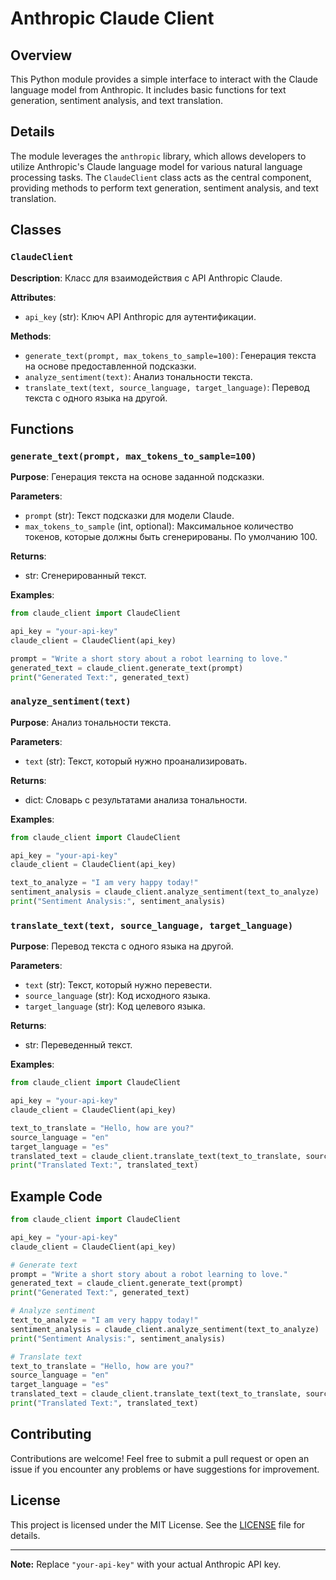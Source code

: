 # Anthropic Claude Client

## Overview

This Python module provides a simple interface to interact with the Claude language model from Anthropic. It includes basic functions for text generation, sentiment analysis, and text translation.

## Details

The module leverages the `anthropic` library, which allows developers to utilize Anthropic's Claude language model for various natural language processing tasks. The `ClaudeClient` class acts as the central component, providing methods to perform text generation, sentiment analysis, and text translation.

## Classes

### `ClaudeClient`

**Description**: Класс для взаимодействия с API Anthropic Claude.

**Attributes**:
- `api_key` (str): Ключ API Anthropic для аутентификации.

**Methods**:
- `generate_text(prompt, max_tokens_to_sample=100)`: Генерация текста на основе предоставленной подсказки.
- `analyze_sentiment(text)`: Анализ тональности текста.
- `translate_text(text, source_language, target_language)`: Перевод текста с одного языка на другой.

## Functions

### `generate_text(prompt, max_tokens_to_sample=100)`

**Purpose**: Генерация текста на основе заданной подсказки.

**Parameters**:
- `prompt` (str): Текст подсказки для модели Claude.
- `max_tokens_to_sample` (int, optional): Максимальное количество токенов, которые должны быть сгенерированы. По умолчанию 100.

**Returns**:
- str: Сгенерированный текст.

**Examples**:

```python
from claude_client import ClaudeClient

api_key = "your-api-key"
claude_client = ClaudeClient(api_key)

prompt = "Write a short story about a robot learning to love."
generated_text = claude_client.generate_text(prompt)
print("Generated Text:", generated_text)
```

### `analyze_sentiment(text)`

**Purpose**: Анализ тональности текста.

**Parameters**:
- `text` (str): Текст, который нужно проанализировать.

**Returns**:
- dict: Словарь с результатами анализа тональности.

**Examples**:

```python
from claude_client import ClaudeClient

api_key = "your-api-key"
claude_client = ClaudeClient(api_key)

text_to_analyze = "I am very happy today!"
sentiment_analysis = claude_client.analyze_sentiment(text_to_analyze)
print("Sentiment Analysis:", sentiment_analysis)
```

### `translate_text(text, source_language, target_language)`

**Purpose**: Перевод текста с одного языка на другой.

**Parameters**:
- `text` (str): Текст, который нужно перевести.
- `source_language` (str): Код исходного языка.
- `target_language` (str): Код целевого языка.

**Returns**:
- str: Переведенный текст.

**Examples**:

```python
from claude_client import ClaudeClient

api_key = "your-api-key"
claude_client = ClaudeClient(api_key)

text_to_translate = "Hello, how are you?"
source_language = "en"
target_language = "es"
translated_text = claude_client.translate_text(text_to_translate, source_language, target_language)
print("Translated Text:", translated_text)
```

## Example Code

```python
from claude_client import ClaudeClient

api_key = "your-api-key"
claude_client = ClaudeClient(api_key)

# Generate text
prompt = "Write a short story about a robot learning to love."
generated_text = claude_client.generate_text(prompt)
print("Generated Text:", generated_text)

# Analyze sentiment
text_to_analyze = "I am very happy today!"
sentiment_analysis = claude_client.analyze_sentiment(text_to_analyze)
print("Sentiment Analysis:", sentiment_analysis)

# Translate text
text_to_translate = "Hello, how are you?"
source_language = "en"
target_language = "es"
translated_text = claude_client.translate_text(text_to_translate, source_language, target_language)
print("Translated Text:", translated_text)
```

## Contributing

Contributions are welcome! Feel free to submit a pull request or open an issue if you encounter any problems or have suggestions for improvement.

## License

This project is licensed under the MIT License. See the [LICENSE](LICENSE) file for details.

---

**Note:** Replace `"your-api-key"` with your actual Anthropic API key.